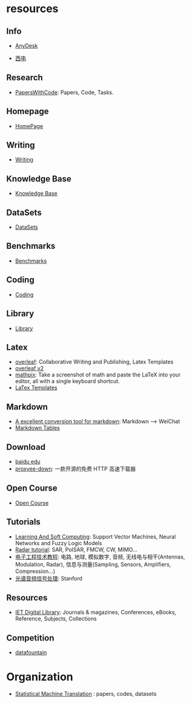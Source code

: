 ﻿# resources

## Info


- [AnyDesk](./AnyDesk.apk)

- [西电](./info/xidian/index.md)


## Research

- [PapersWithCode](https://paperswithcode.com/): Papers, Code, Tasks.

## Homepage

- [HomePage](./homepage/index.md)

## Writing

- [Writing](./writing/index.md)

## Knowledge Base

- [Knowledge Base](./knowledge/index.md)

## DataSets

- [DataSets](datasets/index.md)

## Benchmarks

- [Benchmarks](benchmarks/index.md)

## Coding

- [Coding](./coding/index.md)

## Library

- [Library](./library/index.md)

## Latex

- [overleaf](https://www.overleaf.com/): Collaborative Writing and Publishing, Latex Templates
- [overleaf v2](https://v2.overleaf.com/)
- [mathpix](https://mathpix.com/): Take a screenshot of math and paste the LaTeX into your editor, all with a single keyboard shortcut.
- [LaTex Templates](http://www.latextemplates.com/)


## Markdown

- [A excellent conversion tool for markdown](http://blog.didispace.com/tools/online-markdown/): Markdown --> WeiChat
- [Markdown Tables](http://www.tablesgenerator.com/markdown_tables)


## Download

- [baidu edu](https://eduai.baidu.com/)
- [proxyee-down](https://github.com/proxyee-down-org/proxyee-down): 一款开源的免费 HTTP 高速下载器

## Open Course

- [Open Course](./opencourse.md)

## Tutorials


- [Learning And Soft Computing](http://www.support-vector.ws/): Support Vector Machines, Neural Networks and Fuzzy Logic Models
- [Radar tutorial](http://www.radartutorial.eu/index.en.html): SAR, PolSAR, FMCW, CW, MIMO...
- [电子工程技术教程](https://www.st-andrews.ac.uk/~www_pa/Scots_Guide/intro/electron.htm): 电路, 地球, 模拟数字, 音频, 无线电与相干(Antennas, Modulation, Radar), 信息与测量(Sampling, Sensors, Amplifiers, Compression...)
- [光谱音频信号处理](https://ccrma.stanford.edu/~jos/sasp/sasp.html): Stanford

## Resources

- [IET Digital Library](https://digital-library.theiet.org/): Journals & magazines, Conferences, eBooks, Reference, Subjects, Collections


## Competition

- [datafountain](https://www.datafountain.cn/)



# Organization

- [Statistical Machine Translation](http://www.statmt.org/) : papers, codes, datasets

